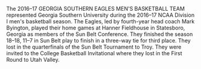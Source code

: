 The 2016–17 GEORGIA SOUTHERN EAGLES MEN'S BASKETBALL TEAM represented Georgia Southern University during the 2016–17 NCAA Division I men's basketball season. The Eagles, led by fourth-year head coach Mark Byington, played their home games at Hanner Fieldhouse in Statesboro, Georgia as members of the Sun Belt Conference. They finished the season 18–18, 11–7 in Sun Belt play to finish in a three-way tie for third place. They lost in the quarterfinals of the Sun Belt Tournament to Troy. They were invited to the College Basketball Invitational where they lost in the First Round to Utah Valley.
